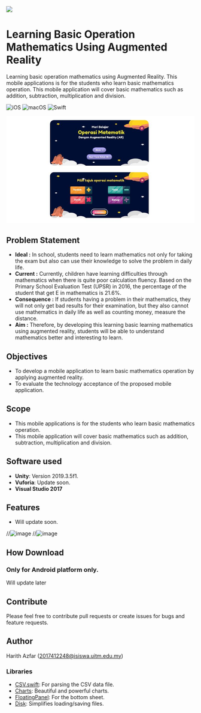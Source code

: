 <img src="https://user-images.githubusercontent.com/121827/76558431-5e747900-64ae-11ea-9168-2091a431773a.png" width="127">

# Learning Basic Operation Mathematics Using Augmented Reality 
Learning basic operation mathematics using Augmented Reality. This mobile applications is for the students who learn basic mathematics operation. This mobile application will cover basic mathematics such as addition, subtraction, multiplication and division.

![iOS](https://img.shields.io/badge/iOS-10%20-blue)
![macOS](https://img.shields.io/badge/macOS-10.15-blue)
![Swift](https://img.shields.io/badge/Swift-5-orange?logo=Swift&logoColor=white)

![image](https://raw.githubusercontent.com/aswaazfar/projectARFYP/master/Test%20AR/apsview.JPG)

## Problem Statement
* __Ideal :__ In school, students need to learn mathematics not only for taking the exam but also can use their knowledge to solve the problem in daily life.
* __Current :__ Currently, children have learning difficulties through mathematics when there is quite poor calculation fluency. Based on the Primary School Evaluation Test (UPSR) in 2016, the percentage of the student that get E in mathematics is 21.6%.
* __Consequence :__ If students having a problem in their mathematics, they will not only get bad results for their examination, but they also cannot use mathematics in daily life as well as counting money, measure the distance.
* __Aim :__ Therefore, by developing this learning basic learning mathematics using augmented reality, students will be able to understand mathematics better and interesting to learn.

## Objectives
* To develop a mobile application to learn basic mathematics operation by applying augmented reality.
* To evaluate the technology acceptance of the proposed mobile application.

## Scope
* This mobile applications is for the students who learn basic mathematics operation.
* This mobile application will cover basic mathematics such as addition, subtraction, multiplication and division.

## Software used
* __Unity__: Version 2019.3.5f1.
* __Vuforia__: Update soon.
* __Visual Studio 2017__

## Features
* Will update soon.

//![image](pic)
//![image](pic)

## How Download
### Only for Android platform only.

Will update later

## Contribute
Please feel free to contribute pull requests or create issues for bugs and feature requests.

## Author
Harith Azfar (2017412248@isiswa.uitm.edu.my)

### Libraries
* [CSV.swift](https://github.com/yaslab/CSV.swift): For parsing the CSV data file.
* [Charts](https://github.com/danielgindi/Charts): Beautiful and powerful charts.
* [FloatingPanel](https://github.com/SCENEE/FloatingPanel): For the bottom sheet.
* [Disk](https://github.com/saoudrizwan/Disk): Simplifies loading/saving files.

